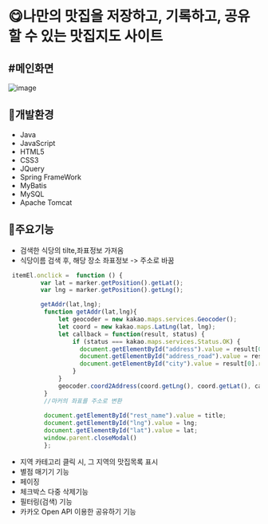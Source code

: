 # 😋나만의 맛집을 저장하고, 기록하고, 공유할 수 있는 맛집지도 사이트
## #메인화면
![image](https://github.com/ydzero0512/Mukkit/assets/129407050/98163c4f-4244-4689-a54e-44400e9501f6)
## 🔨개발환경
* Java
* JavaScript
* HTML5
* CSS3
* JQuery
* Spring FrameWork
* MyBatis
* MySQL
* Apache Tomcat
## 📃주요기능
* 검색한 식당의 tilte,좌표정보 가져옴
* 식당이름 검색 후, 해당 장소 좌표정보 -> 주소로 바꿈
  
```javascript
 itemEl.onclick =  function () {
         var lat = marker.getPosition().getLat();
         var lng = marker.getPosition().getLng();

         getAddr(lat,lng);
          function getAddr(lat,lng){
              let geocoder = new kakao.maps.services.Geocoder();
              let coord = new kakao.maps.LatLng(lat, lng);
              let callback = function(result, status) {
                  if (status === kakao.maps.services.Status.OK) {
                    document.getElementById("address").value = result[0].address.address_name;
                    document.getElementById("address_road").value = result[0].road_address.address_name;
                    document.getElementById("city").value = result[0].road_address.region_1depth_name;
                  }
              }
              geocoder.coord2Address(coord.getLng(), coord.getLat(), callback);
          } 
          //마커의 좌표를 주소로 변환
          
          document.getElementById("rest_name").value = title;
          document.getElementById("lng").value = lng;
          document.getElementById("lat").value = lat;
          window.parent.closeModal()
          };
```
* 지역 카테고리 클릭 시, 그 지역의 맛집목록 표시
* 별점 매기기 기능
* 페이징
* 체크박스 다중 삭제기능
* 필터링(검색) 기능
* 카카오 Open API 이용한 공유하기 기능

  
